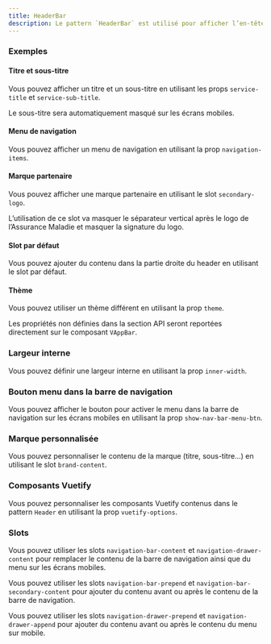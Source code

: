 ```yaml
---
title: HeaderBar
description: Le pattern `HeaderBar` est utilisé pour afficher l’en-tête d’une page ainsi qu’une barre de navigation.
---
```


<doc-tabs>

<doc-tab-item label="Utilisation">
<doc-usage name="header-bar"></doc-usage>

### Exemples

#### Titre et sous-titre

Vous pouvez afficher un titre et un sous-titre en utilisant les props `service-title` et `service-sub-title`.

<doc-alert type="info">
Le sous-titre sera automatiquement masqué sur les écrans mobiles.
</doc-alert>

<doc-example file="header-bar/title-sub-title"></doc-example>

#### Menu de navigation

Vous pouvez afficher un menu de navigation en utilisant la prop `navigation-items`.

<doc-example file="header-bar/navigation-bar"></doc-example>

#### Marque partenaire

Vous pouvez afficher une marque partenaire en utilisant le slot `secondary-logo`.

<doc-alert type="info">
L’utilisation de ce slot va masquer le séparateur vertical après le logo de l’Assurance Maladie et masquer la signature du logo.
</doc-alert>

<doc-example file="header-bar/secondary-logo-slot"></doc-example>

#### Slot par défaut

Vous pouvez ajouter du contenu dans la partie droite du header en utilisant le slot par défaut.

<doc-example file="header-bar/default-slot"></doc-example>

#### Thème

Vous pouvez utiliser un thème différent en utilisant la prop `theme`.

<doc-example file="header-bar/themes"></doc-example>

</doc-tab-item>

<doc-tab-item label="API">

<doc-alert type="info">

Les propriétés non définies dans la section API seront reportées directement sur le composant `VAppBar`.

</doc-alert>

<doc-api name="header-bar"></doc-api>
</doc-tab-item>

<doc-tab-item label="Personnalisation">

### Largeur interne

Vous pouvez définir une largeur interne en utilisant la prop `inner-width`.

<doc-example file="header-bar/inner-width"></doc-example>

### Bouton menu dans la barre de navigation

Vous pouvez afficher le bouton pour activer le menu dans la barre de navigation sur les écrans mobiles en utilisant la prop `show-nav-bar-menu-btn`.

<doc-example file="header-bar/nav-bar-menu-btn"></doc-example>

### Marque personnalisée

Vous pouvez personnaliser le contenu de la marque (titre, sous-titre…) en utilisant le slot `brand-content`.

<doc-example file="header-bar/brand-content"></doc-example>

### Composants Vuetify

Vous pouvez personnaliser les composants Vuetify contenus dans le pattern `Header` en utilisant la prop `vuetify-options`.

<doc-example file="header-bar/options"></doc-example>

### Slots

Vous pouvez utiliser les slots `navigation-bar-content` et `navigation-drawer-content` pour remplacer le contenu de la barre de navigation ainsi que du menu sur les écrans mobiles.

<doc-example file="header-bar/slot-bar"></doc-example>

Vous pouvez utiliser les slots `navigation-bar-prepend` et `navigation-bar-secondary-content` pour ajouter du contenu avant ou après le contenu de la barre de navigation.

<doc-example file="header-bar/slot-bar-secondary"></doc-example>

Vous pouvez utiliser les slots `navigation-drawer-prepend` et `navigation-drawer-append` pour ajouter du contenu avant ou après le contenu du menu sur mobile.

<doc-example file="header-bar/slot-drawer"></doc-example>

</doc-tab-item>

</doc-tabs>
